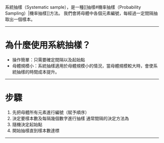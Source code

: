 系統抽樣（Systematic sample），是一種[[抽樣#機率抽樣（Probability Sampling）|機率抽樣]]方法。
我們會將母體中各個元素編號，每經過一定間隔抽取出一個樣本。
- - -
# 為什麼使用系統抽樣？
- 操作簡單：只需要確定間隔以及起始點
- 母體規模小：系統抽樣適用於母體規模小的情況，當母體規模較大時，會使系統抽樣的時間成本提升。
- - -
# 步驟
1. 先把母體所有元素進行編號（賦予順序）
2. 決定要樣本數及每隔幾個數字進行抽樣
   通常間隔的決定方法為
3. 隨機決定起始點
4. 開始抽樣直到樣本數達標
- - -
